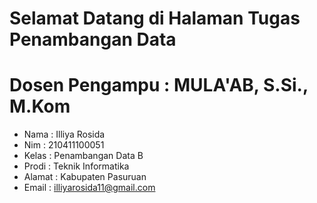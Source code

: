 <!--# Welcome to your Jupyter Book-->

<!--This is a small sample book to give you a feel for how book content is-->
<!--structured.-->
<!--It shows off a few of the major file types, as well as some sample content.-->
<!--It does not go in-depth into any particular topic - check out [the Jupyter Book documentation](https://jupyterbook.org) for more information.-->

<!--Check out the content pages bundled with this sample book to see more.-->

<!--```{tableofcontents}-->
<!--```-->

# Selamat Datang di Halaman Tugas Penambangan Data

# Dosen Pengampu : MULA'AB, S.Si., M.Kom

- Nama : Illiya Rosida
- Nim    : 210411100051
- Kelas  : Penambangan Data B
- Prodi  : Teknik Informatika
- Alamat : Kabupaten Pasuruan
- Email  : illiyarosida11@gmail.com